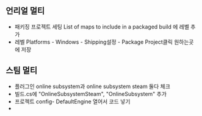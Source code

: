## 언리얼 멀티 
- 패키징 프로젝트 세팅 List of maps to include in a packaged build 에 레벨 추가
- 레벨 Platforms - Windows - Shipping설정 - Package Project클릭 원하는곳에 저장

## 스팀  멀티
- 플러그인 online subsystem과 online subsystem steam 둘다 체크
- 빌드.cs에 "OnlineSubsystemSteam", "OnlineSubsystem" 추가
- 프로젝트 config- DefaultEngine 열어서 코드 넣기
- 